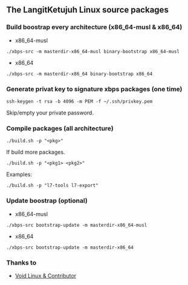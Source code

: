 ## The LangitKetujuh Linux source packages

### Build boostrap every architecture (x86_64-musl & x86_64)

- x86_64-musl

```
./xbps-src -m masterdir-x86_64-musl binary-bootstrap x86_64-musl
```

- x86_64

```
./xbps-src -m masterdir-x86_64 binary-bootstrap x86_64
```

### Generate privat key to signature xbps packages (one time)

```
ssh-keygen -t rsa -b 4096 -m PEM -f ~/.ssh/privkey.pem
```

Skip/empty your private password.

### Compile packages (all architecture)

```
./build.sh -p "<pkg>"
```

If build more packages.

```
./build.sh -p "<pkg1> <pkg2>"
```

Examples:

```
./build.sh -p "l7-tools l7-export"
```

### Update boostrap (optional)

- x86_64-musl

```
./xbps-src bootstrap-update -m masterdir-x86_64-musl
```

- x86_64

```
./xbps-src bootstrap-update -m masterdir-x86_64
```

### Thanks to

- [Void Linux & Contributor](https://github.com/void-linux/void-packages)
